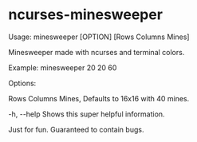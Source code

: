 # ncurses-minesweeper
Usage: minesweeper [OPTION] [Rows Columns Mines]

Minesweeper made with ncurses and terminal colors.

Example: minesweeper 20 20 60

Options:

Rows Columns Mines,		Defaults to 16x16 with 40 mines.

-h, --help			Shows this super helpful information.

Just for fun. Guaranteed to contain bugs.
